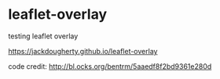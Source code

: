 # leaflet-overlay
testing leaflet overlay

https://jackdougherty.github.io/leaflet-overlay

code credit: http://bl.ocks.org/bentrm/5aaedf8f2bd9361e280d
